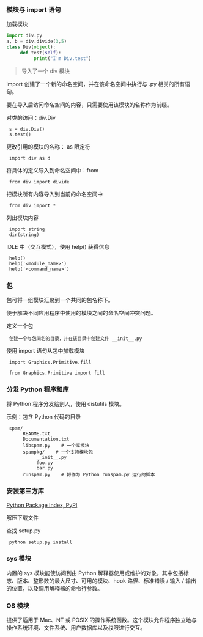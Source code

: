 ### 模块与 import 语句

加载模块

``` python
import div.py
a, b = div.divide(3,5)
class Div(object):
     def test(self):
          print("I'm Div.test")
```
> 导入了一个 div 模块

import 创建了一个新的命名空间，并在该命名空间中执行与 .py 相关的所有语句。

要在导入后访问命名空间的内容，只需要使用该模块的名称作为前缀。

对类的访问：div.Div

     s = div.Div()
     s.test()

更改引用的模块的名称： as 限定符

     import div as d

将具体的定义导入到命名空间中：from

     from div import divide

把模块所有内容导入到当前的命名空间中

     from div import *

列出模块内容

     import string
     dir(string)

IDLE 中（交互模式），使用 help() 获得信息

     help()
     help('<module_name>')
     help('<command_name>')

### 包

包可将一组模块汇聚到一个共同的包名称下。

便于解决不同应用程序中使用的模块之间的命名空间冲突问题。

定义一个包

     创建一个与包同名的目录，并在该目录中创建文件 __init__.py

使用 import 语句从包中加载模块

     import Graphics.Primitive.fill

     from Graphics.Primitive import fill

### 分发 Python 程序和库

将 Python 程序分发给别人，使用 distutils 模块。

示例：包含 Python 代码的目录

     spam/
          README.txt
          Documentation.txt
          libspam.py    # 一个库模块
          spampkg/    # 一个支持模块包
               __init__.py
               foo.py
               bar.py
          runspam.py    # 将作为 Python runspam.py 运行的脚本

### 安装第三方库

[Python Package Index, PyPI](http://pypi.python.org)

解压下载文件

查找 setup.py

     python setup.py install

### sys 模块

内置的 sys 模块能使访问到由 Python 解释器使用或维护的对象，其中包括标志、版本、整形数的最大尺寸、可用的模块、hook 路径、标准错误 / 输入 / 输出的位置，以及调用解释器的命令行参数。

### OS 模块

提供了适用于 Mac、NT 或 POSIX 的操作系统函数。这个模块允许程序独立地与操作系统环境、文件系统、用户数据库以及权限进行交互。

